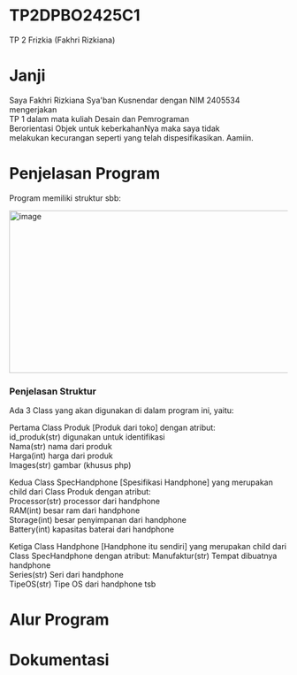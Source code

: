 # TP2DPBO2425C1
TP 2 Frizkia (Fakhri Rizkiana)

# Janji
Saya Fakhri Rizkiana Sya'ban Kusnendar dengan NIM 2405534 mengerjakan<br> 
TP 1 dalam mata kuliah Desain dan Pemrograman<br>
Berorientasi Objek untuk keberkahanNya maka saya tidak<br>
melakukan kecurangan seperti yang telah dispesifikasikan. Aamiin.<br>

# Penjelasan Program
Program memiliki struktur sbb:<br>

<img width="1047" height="294" alt="image" src="https://github.com/user-attachments/assets/1452bad5-1835-4ae3-98e5-9d4bc0eb6f0e" />

<h3>Penjelasan Struktur</h3>
Ada 3 Class yang akan digunakan di dalam program ini, yaitu:

Pertama Class Produk [Produk dari toko] dengan atribut: <br>
id_produk(str) digunakan untuk identifikasi <br>
Nama(str) nama dari produk<br>
Harga(int) harga dari produk<br>
Images(str) gambar (khusus php)<br>

Kedua Class SpecHandphone [Spesifikasi Handphone] yang merupakan child dari Class Produk dengan atribut: <br>
Processor(str) processor dari handphone<br>
RAM(int) besar ram dari handphone<br>
Storage(int) besar penyimpanan dari handphone<br>
Battery(int) kapasitas baterai dari handphone<br>

Ketiga Class Handphone [Handphone itu sendiri]  yang merupakan child dari Class SpecHandphone dengan atribut: 
Manufaktur(str) Tempat dibuatnya handphone<br>
Series(str) Seri dari handphone<br>
TipeOS(str) Tipe OS dari handphone tsb<br>

# Alur Program


# Dokumentasi
